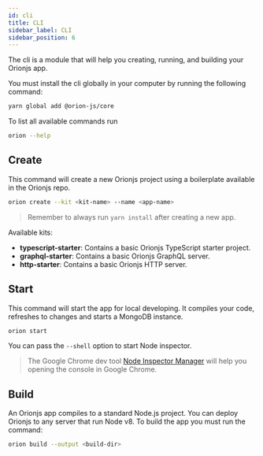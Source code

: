 ```yaml
---
id: cli
title: CLI
sidebar_label: CLI
sidebar_position: 6
---
```


The cli is a module that will help you creating, running, and building your Orionjs app.

You must install the cli globally in your computer by running the following command:

```bash
yarn global add @orion-js/core
```

To list all available commands run

```bash
orion --help
```

## Create

This command will create a new Orionjs project using a boilerplate available in the Orionjs repo.

```bash
orion create --kit <kit-name> --name <app-name>
```

> Remember to always run `yarn install` after creating a new app.

Available kits:

- **typescript-starter**: Contains a basic Orionjs TypeScript starter project.
- **graphql-starter**: Contains a basic Orionjs GraphQL server.
- **http-starter**: Contains a basic Orionjs HTTP server.

## Start

This command will start the app for local developing. It compiles your code, refreshes to changes
and starts a MongoDB instance.

```bash
orion start
```

You can pass the `--shell` option to start Node inspector.

> The Google Chrome dev tool [Node Inspector Manager](https://chrome.google.com/webstore/detail/nodejs-v8-inspector-manag/gnhhdgbaldcilmgcpfddgdbkhjohddkj) will help you opening the console in Google Chrome.

## Build

An Orionjs app compiles to a standard Node.js project.
You can deploy Orionjs to any server that run Node v8.
To build the app you must run the command:

```bash
orion build --output <build-dir>
```
